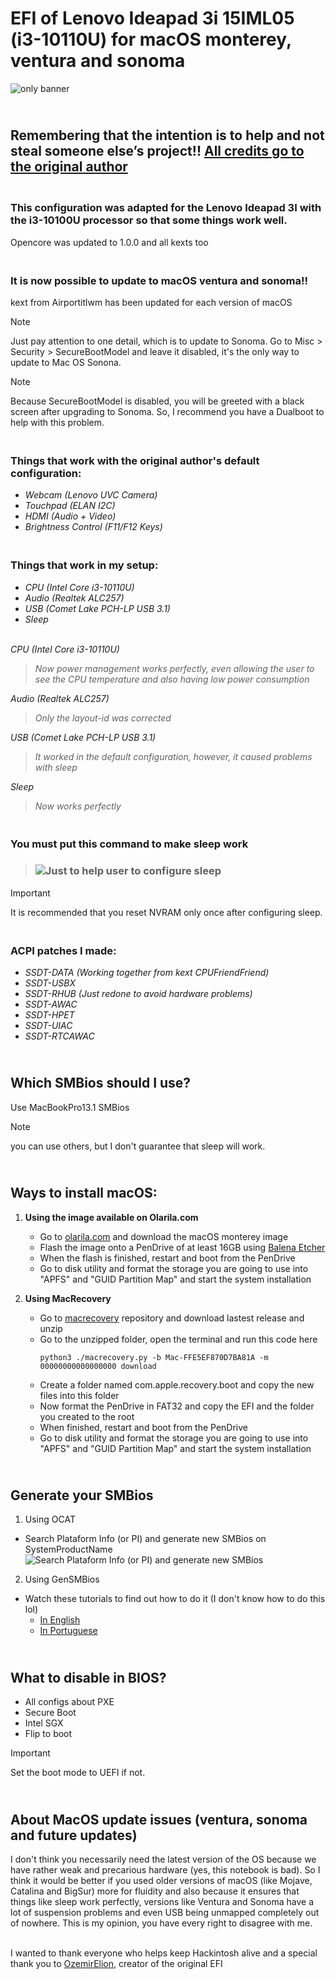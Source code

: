 # EFI of Lenovo Ideapad 3i 15IML05 (i3-10110U) for macOS monterey, ventura and sonoma

![only banner](https://github.com/Ats0c/Lenovo_Ideapad_3i-15IML05-Hackintosh-EFI/blob/main/Images/Banner.png)

## **<br/>Remembering that the intention is to help and not steal someone else’s project!! [All credits go to the original author](https://www.olarila.com/topic/19326-efi-lenovo-ideapad-3i-15iml05-82bs0001br/)<br>**

### <br/>This configuration was adapted for the Lenovo Ideapad 3I with the i3-10100U processor so that some things work well.<br>
Opencore was updated to 1.0.0 and all kexts too

### <br/>It is now possible to update to macOS ventura and sonoma!!<br>
kext from Airportitlwm has been updated for each version of macOS

> [!NOTE]
> Just pay attention to one detail, which is to update to Sonoma. Go to Misc > Security > SecureBootModel and leave it disabled, it's the only way to update to Mac OS Sonona.

> [!NOTE]
> Because SecureBootModel is disabled, you will be greeted with a black screen after upgrading to Sonoma. So, I recommend you have a Dualboot to help with this problem.

### <br/>Things that work with the original author's default configuration:<br>

  - *Webcam (Lenovo UVC Camera)*
  - *Touchpad (ELAN I2C)*
  - *HDMI (Audio + Video)*
  - *Brightness Control (F11/F12 Keys)*

### <br/>Things that work in my setup:<br>

  - *CPU (Intel Core i3-10110U)*
  - *Audio (Realtek ALC257)*
  - *USB (Comet Lake PCH-LP USB 3.1)*
  - *Sleep*
<br><br/>
 
*CPU (Intel Core i3-10110U)*
> *Now power management works perfectly, even allowing the user to see the CPU temperature and also having low power consumption*

*Audio (Realtek ALC257)*
> *Only the layout-id was corrected*

*USB (Comet Lake PCH-LP USB 3.1)*
> *It worked in the default configuration, however, it caused problems with sleep*

*Sleep*
> *Now works perfectly*

### <br/>You must put this command to make sleep work<br>
> ### ![Just to help user to configure sleep](https://github.com/Ats0c/Lenovo_Ideapad_3i-15IML05-Hackintosh-EFI/blob/main/Images/Sleep_config.png)

> [!IMPORTANT]
> It is recommended that you reset NVRAM only once after configuring sleep.

### <br/>ACPI patches I made:<br>
 - *SSDT-DATA (Working together from kext CPUFriendFriend)*
 - *SSDT-USBX*
 - *SSDT-RHUB (Just redone to avoid hardware problems)*
 - *SSDT-AWAC*
 - *SSDT-HPET*
 - *SSDT-UIAC*
 - *SSDT-RTCAWAC*

## <br/>Which SMBios should I use?<br>
Use MacBookPro13.1 SMBios
> [!NOTE]
> you can use others, but I don't guarantee that sleep will work.

## <br/>Ways to install macOS:<br>
1. **Using the image available on Olarila.com**
   - Go to [olarila.com](https://www.olarila.com/topic/6278-olarila-vanilla-images-macos-installer/) and download the macOS monterey image
   - Flash the image onto a PenDrive of at least 16GB using [Balena Etcher](https://etcher.balena.io/)
   - When the flash is finished, restart and boot from the PenDrive
   - Go to disk utility and format the storage you are going to use into "APFS" and "GUID Partition Map" and start the system installation
  
2. **Using MacRecovery**
   - Go to [macrecovery](https://github.com/luchina-gabriel/macrecovery) repository and download lastest release and unzip
   - Go to the unzipped folder, open the terminal and run this code here
     ```
     python3 ./macrecovery.py -b Mac-FFE5EF870D7BA81A -m 00000000000000000 download
     ```
   - Create a folder named com.apple.recovery.boot and copy the new files into this folder
   - Now format the PenDrive in FAT32 and copy the EFI and the folder you created to the root
   - When finished, restart and boot from the PenDrive
   - Go to disk utility and format the storage you are going to use into "APFS" and "GUID Partition Map" and start the system installation
  
## <br/>Generate your SMBios<br>
1. Using OCAT
  - Search Plataform Info (or PI) and generate new SMBios on SystemProductName![Search Plataform Info (or PI) and generate new SMBios](https://github.com/Ats0c/Lenovo_Ideapad_3i-15IML05-Hackintosh-EFI/blob/main/Images/SMBios.png)
2. Using GenSMBios
  - Watch these tutorials to find out how to do it (I don't know how to do this lol)
    - [In English](https://www.youtube.com/watch?v=dovJUlKgS5E)
    - [In Portuguese](https://www.youtube.com/watch?v=YT8nFStOPW0)

## <br/>What to disable in BIOS?<br>
- All configs about PXE
- Secure Boot
- Intel SGX
- Flip to boot

> [!IMPORTANT]
> Set the boot mode to UEFI if not.

## <br/>About MacOS update issues (ventura, sonoma and future updates)<br>
I don't think you necessarily need the latest version of the OS because we have rather weak and precarious hardware (yes, this notebook is bad). So I think it would be better if you used older versions of macOS (like Mojave, Catalina and BigSur) more for fluidity and also because it ensures that things like sleep work perfectly, versions like Ventura and Sonoma have a lot of suspension problems and even USB being unmapped completely out of nowhere. This is my opinion, you have every right to disagree with me.

<br>I wanted to thank everyone who helps keep Hackintosh alive and a special thank you to [OzemirElion](https://www.olarila.com/profile/67412-ozemirelion/), creator of the original EFI<br/>
